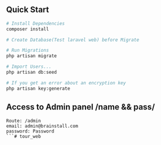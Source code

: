 ## Quick Start

```bash
# Install Dependencies
composer install

# Create Database(Test laravel web) before Migrate

# Run Migrations
php artisan migrate

# Import Users...
php artisan db:seed

# If you get an error about an encryption key
php artisan key:generate
```

## Access to Admin panel /name && pass/

```
Route: /admin
email: admin@brainstall.com
password: Password
```# tour_web

